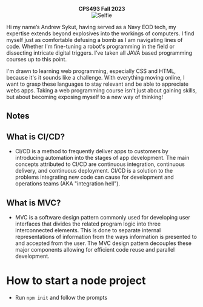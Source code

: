 <p align="center">
<b>CPS493 Fall 2023</b> <br>
  <img src="https://github.com/Ansykut/Fall-2023/assets/101211415/88b79fb6-9c2a-4189-8b1e-f83e3a2f100c" alt="Selfie" />
</p>



Hi my name’s Andrew Sykut, having served as a Navy EOD tech, my expertise extends beyond explosives into the workings of computers. I find myself just as comfortable defusing a bomb as I am navigating lines of code. Whether I'm fine-tuning a robot's programming in the field or dissecting intricate digital triggers. I’ve taken all JAVA based programming courses up to this point.

I'm drawn to learning web programming, especially CSS and HTML, because it's it sounds like a challenge. With everything moving online, I want to grasp these languages to stay relevant and be able to appreciate webs apps. Taking a web programming course isn't just about gaining skills, but about becoming exposing myself to a new way of thinking!

## Notes
## What is CI/CD?
- CI/CD is a method to frequently deliver apps to customers by introducing automation into the stages of app development. The main concepts attributed to CI/CD are continuous integration, continuous delivery, and continuous deployment. CI/CD is a solution to the problems integrating new code can cause for development and operations teams (AKA "integration hell").

## What is MVC?
- MVC is a software design pattern commonly used for developing user interfaces that divides the related program logic into three interconnected elements. This is done to separate internal representations of information from the ways information is presented to and accepted from the user. The MVC design pattern decouples these major components allowing for efficient code reuse and parallel development.

# How to start a node project
- Run `npm init` and follow the prompts
